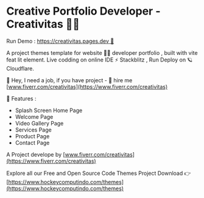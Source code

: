 # Creative Portfolio Developer - Creativitas 👩‍🚀

Run Demo : [https://creativitas.pages.dev 🚀](https://creativitas.pages.dev)

A project themes template for website 👨‍💻 developer portfolio , built with vite feat lit element. Live codding on online IDE ⚡️ Stackblitz , Run Deploy on 🪐 Cloudflare.

👋 Hey, I need a job, if you have project - 📢 hire me [www.fiverr.com/creativitas](https://www.fiverr.com/creativitas)

🥉 Features :

- Splash Screen Home Page
- Welcome Page
- Video Gallery Page
- Services Page
- Product Page
- Contact Page

A Project develope by [www.fiverr.com/creativitas](https://www.fiverr.com/creativitas)

Explore all our Free and Open Source Code Themes Project Download 👉 [https://www.hockeycomputindo.com/themes](https://www.hockeycomputindo.com/themes)
